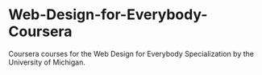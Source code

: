 # Web-Design-for-Everybody-Coursera
Coursera courses for the Web Design for Everybody Specialization by the University of Michigan.
